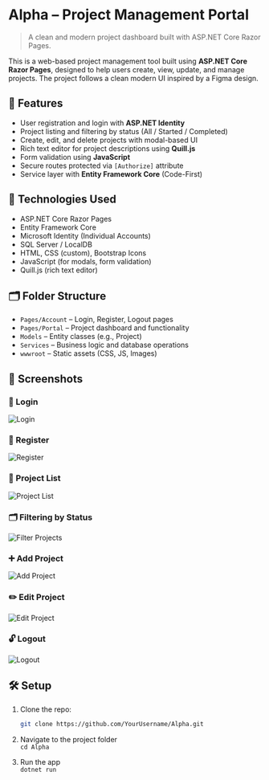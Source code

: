 # Alpha – Project Management Portal
> A clean and modern project dashboard built with ASP.NET Core Razor Pages.

This is a web-based project management tool built using **ASP.NET Core Razor Pages**, designed to help users create, view, update, and manage projects. The project follows a clean modern UI inspired by a Figma design.

## 🚀 Features

- User registration and login with **ASP.NET Identity**
- Project listing and filtering by status (All / Started / Completed)
- Create, edit, and delete projects with modal-based UI
- Rich text editor for project descriptions using **Quill.js**
- Form validation using **JavaScript**
- Secure routes protected via `[Authorize]` attribute
- Service layer with **Entity Framework Core** (Code-First)

## 💾 Technologies Used

- ASP.NET Core Razor Pages
- Entity Framework Core
- Microsoft Identity (Individual Accounts)
- SQL Server / LocalDB
- HTML, CSS (custom), Bootstrap Icons
- JavaScript (for modals, form validation)
- Quill.js (rich text editor)

## 🗂️ Folder Structure

- `Pages/Account` – Login, Register, Logout pages
- `Pages/Portal` – Project dashboard and functionality
- `Models` – Entity classes (e.g., Project)
- `Services` – Business logic and database operations
- `wwwroot` – Static assets (CSS, JS, Images)

## 📸 Screenshots

### 🔐 Login
![Login](Docs/screenshots/login.png)

### 📝 Register
![Register](Docs/screenshots/Register.png)

### 🧾 Project List
![Project List](Docs/screenshots/Projectsite.png)

### 🗂️ Filtering by Status
![Filter Projects](Docs/screenshots/FilteringProjects.png)

### ➕ Add Project
![Add Project](Docs/screenshots/AddProject.png)

### ✏️ Edit Project
![Edit Project](Docs/screenshots/EditProject.png)

### 🔓 Logout
![Logout](Docs/screenshots/Logout.png)


## 🛠️ Setup

1. Clone the repo:
   ```bash
   git clone https://github.com/YourUsername/Alpha.git
2. Navigate to the project folder  
   `cd Alpha`

3. Run the app  
   `dotnet run`
